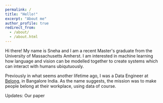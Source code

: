 ```yaml
---
permalink: /
title: "Hello!"
excerpt: "About me"
author_profile: true
redirect_from: 
  - /about/
  - /about.html
---
```


Hi there! My name is Sneha and I am  a recent Master's graduate from the University of Massachusetts Amherst. I am interested in machine learning how language and vision can be modelled together to create systems which can interact with humans ubiqutuously. 

Previously in what seems another lifetime ago, I was a Data Engineer at [Belong](https://belong.co), in Bangalore India. As the name suggests, the mission was to make people belong at their workplace, using data of course. 

Updates:
Our paper
